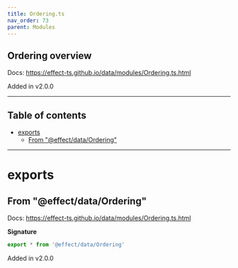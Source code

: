 ```yaml
---
title: Ordering.ts
nav_order: 73
parent: Modules
---
```


## Ordering overview

Docs: https://effect-ts.github.io/data/modules/Ordering.ts.html

Added in v2.0.0

---

<h2 class="text-delta">Table of contents</h2>

- [exports](#exports)
  - [From "@effect/data/Ordering"](#from-effectdataordering)

---

# exports

## From "@effect/data/Ordering"

Docs: https://effect-ts.github.io/data/modules/Ordering.ts.html

**Signature**

```ts
export * from '@effect/data/Ordering'
```

Added in v2.0.0
